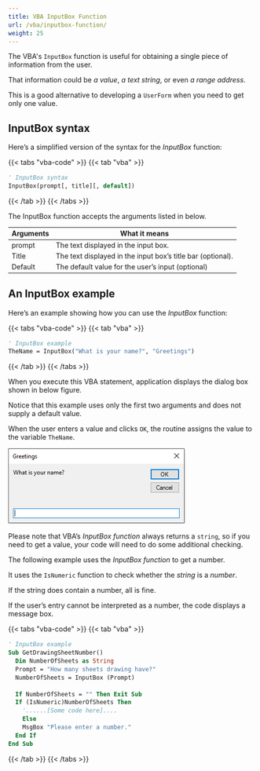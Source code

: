 ```yaml
---
title: VBA InputBox Function
url: /vba/inputbox-function/
weight: 25
---
```


The VBA's `InputBox` function is useful for obtaining a single piece of information from the user. 

That information could be *a value*, *a text string*, or even *a range address*. 

This is a good alternative to developing a `UserForm` when you need to get only one value.

## InputBox syntax

Here’s a simplified version of the syntax for the *InputBox* function:

{{< tabs "vba-code" >}}
{{< tab "vba" >}}

```vb {lineNos=true lineNoStart=1}
' InputBox syntax
InputBox(prompt[, title][, default])
```

{{< /tab >}}
{{< /tabs >}}

The InputBox function accepts the arguments listed in below.

| Arguments | What it means                                               |
| --------- | ----------------------------------------------------------- |
| prompt    | The text displayed in the input box.                        |
| Title     | The text displayed in the input box’s title bar (optional). |
| Default   | The default value for the user’s input (optional)           |


## An InputBox example

Here’s an example showing how you can use the *InputBox* function:

{{< tabs "vba-code" >}}
{{< tab "vba" >}}

```vb {lineNos=true lineNoStart=1}
' InputBox example
TheName = InputBox("What is your name?", "Greetings")
```

{{< /tab >}}
{{< /tabs >}}

When you execute this VBA statement, application displays the dialog box shown in below figure. 

Notice that this example uses only the first two arguments and does not supply a default value. 

When the user enters a value and clicks `OK`, the routine assigns the value to the variable `TheName`.

![A-Simple-Message-Box](InputBoxDialogBox.PNG)

Please note that VBA’s *InputBox function* always returns a `string`, so if you need to get a value, your code will need to do some additional checking. 

The following example uses the *InputBox function* to get a number. 

It uses the `IsNumeric` function to check whether the *string* is a *number*. 

If the string does contain a number, all is fine. 

If the user’s entry cannot be interpreted as a number, the code displays a message box.

{{< tabs "vba-code" >}}
{{< tab "vba" >}}

```vb {lineNos=true lineNoStart=1}
' InputBox example
Sub GetDrawingSheetNumber()
  Dim NumberOfSheets as String
  Prompt = "How many sheets drawing have?"
  NumberOfSheets = InputBox (Prompt)

  If NumberOfSheets = "" Then Exit Sub
  If (IsNumeric)NumberOfSheets Then
    '......[Some code here]....
    Else
    MsgBox "Please enter a number."
  End If
End Sub
```

{{< /tab >}}
{{< /tabs >}}

